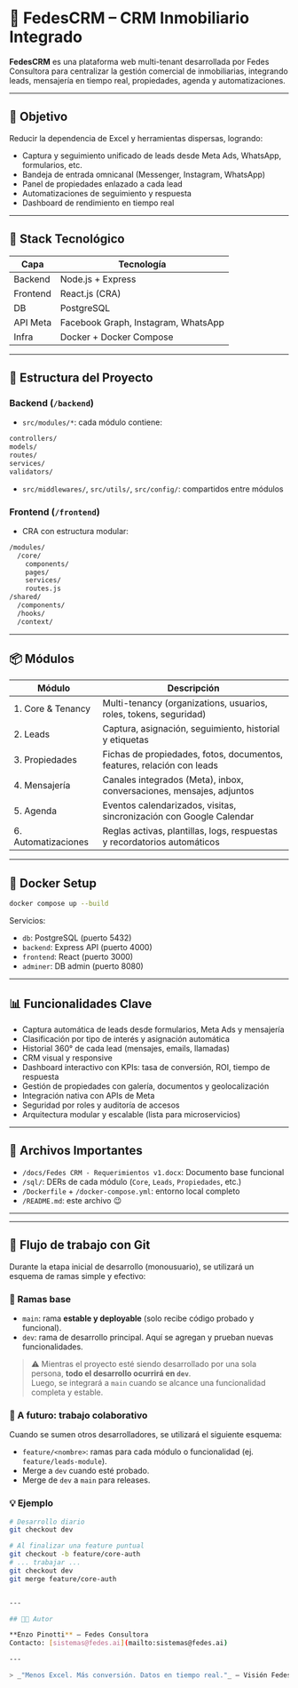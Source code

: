 # 🏢 FedesCRM – CRM Inmobiliario Integrado

**FedesCRM** es una plataforma web multi-tenant desarrollada por Fedes Consultora para centralizar la gestión comercial de inmobiliarias, integrando leads, mensajería en tiempo real, propiedades, agenda y automatizaciones.

---

## 🚀 Objetivo

Reducir la dependencia de Excel y herramientas dispersas, logrando:

- Captura y seguimiento unificado de leads desde Meta Ads, WhatsApp, formularios, etc.
- Bandeja de entrada omnicanal (Messenger, Instagram, WhatsApp)
- Panel de propiedades enlazado a cada lead
- Automatizaciones de seguimiento y respuesta
- Dashboard de rendimiento en tiempo real

---

## 🧱 Stack Tecnológico

| Capa       | Tecnología                            |
|------------|----------------------------------------|
| Backend    | Node.js + Express                     |
| Frontend   | React.js (CRA)                        |
| DB         | PostgreSQL                            |
| API Meta   | Facebook Graph, Instagram, WhatsApp   |
| Infra      | Docker + Docker Compose               |

---

## 📁 Estructura del Proyecto

### Backend (`/backend`)

- `src/modules/*`: cada módulo contiene:

``` bash
controllers/
models/
routes/
services/
validators/
```

- `src/middlewares/`, `src/utils/`, `src/config/`: compartidos entre módulos

### Frontend (`/frontend`)

- CRA con estructura modular:

``` bash
/modules/
  /core/
    components/
    pages/
    services/
    routes.js
/shared/
  /components/
  /hooks/
  /context/
```

---

## 📦 Módulos

| Módulo           | Descripción                                                                 |
|------------------|-----------------------------------------------------------------------------|
| 1. Core & Tenancy| Multi-tenancy (organizations, usuarios, roles, tokens, seguridad)          |
| 2. Leads         | Captura, asignación, seguimiento, historial y etiquetas                    |
| 3. Propiedades   | Fichas de propiedades, fotos, documentos, features, relación con leads     |
| 4. Mensajería    | Canales integrados (Meta), inbox, conversaciones, mensajes, adjuntos       |
| 5. Agenda        | Eventos calendarizados, visitas, sincronización con Google Calendar        |
| 6. Automatizaciones | Reglas activas, plantillas, logs, respuestas y recordatorios automáticos |

---

## 🐳 Docker Setup

```bash
docker compose up --build
```

Servicios:

- `db`: PostgreSQL (puerto 5432)
- `backend`: Express API (puerto 4000)
- `frontend`: React (puerto 3000)
- `adminer`: DB admin (puerto 8080)

---

## 📊 Funcionalidades Clave

- Captura automática de leads desde formularios, Meta Ads y mensajería
- Clasificación por tipo de interés y asignación automática
- Historial 360° de cada lead (mensajes, emails, llamadas)
- CRM visual y responsive
- Dashboard interactivo con KPIs: tasa de conversión, ROI, tiempo de respuesta
- Gestión de propiedades con galería, documentos y geolocalización
- Integración nativa con APIs de Meta
- Seguridad por roles y auditoría de accesos
- Arquitectura modular y escalable (lista para microservicios)

---

## 📁 Archivos Importantes

- `/docs/Fedes CRM - Requerimientos v1.docx`: Documento base funcional
- `/sql/`: DERs de cada módulo (`Core`, `Leads`, `Propiedades`, etc.)
- `/Dockerfile` + `/docker-compose.yml`: entorno local completo
- `/README.md`: este archivo 😉

---
---

## 🔀 Flujo de trabajo con Git

Durante la etapa inicial de desarrollo (monousuario), se utilizará un esquema de ramas simple y efectivo:

### 🧱 Ramas base

- `main`: rama **estable y deployable** (solo recibe código probado y funcional).
- `dev`: rama de desarrollo principal. Aquí se agregan y prueban nuevas funcionalidades.

> ⚠️ Mientras el proyecto esté siendo desarrollado por una sola persona, **todo el desarrollo ocurrirá en `dev`**.  
> Luego, se integrará a `main` cuando se alcance una funcionalidad completa y estable.

### 🧩 A futuro: trabajo colaborativo

Cuando se sumen otros desarrolladores, se utilizará el siguiente esquema:

- `feature/<nombre>`: ramas para cada módulo o funcionalidad (ej. `feature/leads-module`).
- Merge a `dev` cuando esté probado.
- Merge de `dev` a `main` para releases.

### 💡 Ejemplo

```bash
# Desarrollo diario
git checkout dev

# Al finalizar una feature puntual
git checkout -b feature/core-auth
# ... trabajar ...
git checkout dev
git merge feature/core-auth


---

## 🧑‍💻 Autor

**Enzo Pinotti** – Fedes Consultora  
Contacto: [sistemas@fedes.ai](mailto:sistemas@fedes.ai)

---

> _"Menos Excel. Más conversión. Datos en tiempo real."_ – Visión FedesCRM
